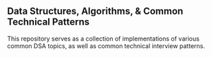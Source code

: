 ## Data Structures, Algorithms, & Common Technical Patterns
This repository serves as a collection of implementations of various common DSA topics, as well as common technical interview patterns.
